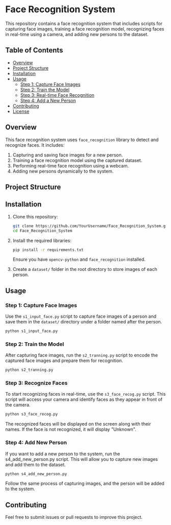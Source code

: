 # Face Recognition System

This repository contains a face recognition system that includes scripts for capturing face images, training a face recognition model, recognizing faces in real-time using a camera, and adding new persons to the dataset.

## Table of Contents
- [Overview](#overview)
- [Project Structure](#project-structure)
- [Installation](#installation)
- [Usage](#usage)
    - [Step 1: Capture Face Images](#step-1-capture-face-images)
    - [Step 2: Train the Model](#step-2-train-the-model)
    - [Step 3: Real-time Face Recognition](#step-3-real-time-face-recognition)
    - [Step 4: Add a New Person](#step-4-add-a-new-person)
- [Contributing](#contributing)
- [License](#license)

## Overview

This face recognition system uses `face_recognition` library to detect and recognize faces. It includes:
1. Capturing and saving face images for a new person.
2. Training a face recognition model using the captured dataset.
3. Performing real-time face recognition using a webcam.
4. Adding new persons dynamically to the system.

## Project Structure


## Installation

1. Clone this repository:
    ```bash
    git clone https://github.com/YourUsername/Face_Recognition_System.git
    cd Face_Recognition_System
    ```

2. Install the required libraries:
    ```bash
    pip install -r requirements.txt
    ```
    Ensure you have `opencv-python` and `face_recognition` installed.

3. Create a `dataset/` folder in the root directory to store images of each person.

## Usage

### Step 1: Capture Face Images

Use the `s1_input_face.py` script to capture face images of a person and save them in the `dataset/` directory under a folder named after the person.

```bash
python s1_input_face.py
```


### Step 2: Train the Model

After capturing face images, run the `s2_tranning.py` script to encode the captured face images and prepare them for recognition.

```bash
python s2_tranning.py
```
### Step 3: Recognize Faces
To start recognizing faces in real-time, use the `s3_face_recog.py` script. This script will access your camera and identify faces as they appear in front of the camera.
```bash
python s3_face_recog.py
```
The recognized faces will be displayed on the screen along with their names. If the face is not recognized, it will display "Unknown".

### Step 4: Add New Person
If you want to add a new person to the system, run the s4_add_new_person.py script. This will allow you to capture new images and add them to the dataset.
```bash
python s4_add_new_person.py
```
Follow the same process of capturing images, and the person will be added to the system.

## Contributing
Feel free to submit issues or pull requests to improve this project.

